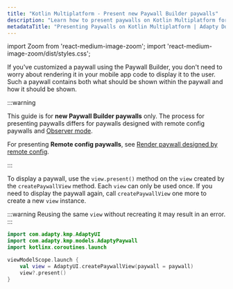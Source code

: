 ```yaml
---
title: "Kotlin Multiplatform - Present new Paywall Builder paywalls"
description: "Learn how to present paywalls on Kotlin Multiplatform for effective monetization."
metadataTitle: "Presenting Paywalls on Kotlin Multiplatform | Adapty Docs"
---
```


import Zoom from 'react-medium-image-zoom';
import 'react-medium-image-zoom/dist/styles.css';

If you've customized a paywall using the Paywall Builder, you don't need to worry about rendering it in your mobile app code to display it to the user. Such a paywall contains both what should be shown within the paywall and how it should be shown.

:::warning

This guide is for **new Paywall Builder paywalls** only. The process for presenting paywalls differs for paywalls designed with remote config paywalls and [Observer mode](observer-vs-full-mode).

For presenting **Remote config paywalls**, see [Render paywall designed by remote config](present-remote-config-paywalls-kmp).

:::

To display a paywall, use the `view.present()` method on the `view` created by the `createPaywallView` method. Each `view` can only be used once. If you need to display the paywall again, call `createPaywallView` one more to create a new `view` instance.

:::warning
Reusing the same `view` without recreating it may result in an error.
:::

```kotlin showLineNumbers title="Kotlin Multiplatform"
import com.adapty.kmp.AdaptyUI
import com.adapty.kmp.models.AdaptyPaywall
import kotlinx.coroutines.launch

viewModelScope.launch {
    val view = AdaptyUI.createPaywallView(paywall = paywall)
    view?.present()
}
```